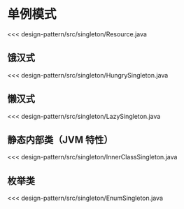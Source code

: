 # 单例模式

<<< design-pattern/src/singleton/Resource.java

## 饿汉式

<<< design-pattern/src/singleton/HungrySingleton.java

## 懒汉式

<<< design-pattern/src/singleton/LazySingleton.java

## 静态内部类（JVM 特性）

<<< design-pattern/src/singleton/InnerClassSingleton.java

## 枚举类

<<< design-pattern/src/singleton/EnumSingleton.java
